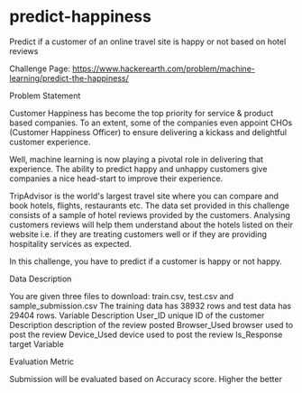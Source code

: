 # predict-happiness
Predict if a customer of an online travel site is happy or not based on hotel reviews

Challenge Page: https://www.hackerearth.com/problem/machine-learning/predict-the-happiness/

Problem Statement

Customer Happiness has become the top priority for service & product based companies. To an extent, some of the companies even appoint CHOs (Customer Happiness Officer) to ensure delivering a kickass and delightful customer experience.

Well, machine learning is now playing a pivotal role in delivering that experience. The ability to predict happy and unhappy customers give companies a nice head-start to improve their experience.

TripAdvisor is the world's largest travel site where you can compare and book hotels, flights, restaurants etc. The data set provided in this challenge consists of a sample of hotel reviews provided by the customers. Analysing customers reviews will help them understand about the hotels listed on their website i.e. if they are treating customers well or if they are providing hospitality services as expected.

In this challenge, you have to predict if a customer is happy or not happy. 

Data Description

You are given three files to download: train.csv, test.csv and sample_submission.csv The training data has 38932 rows and test data has 29404 rows.
Variable 	Description
User_ID 	unique ID of the customer
Description 	description of the review posted
Browser_Used 	browser used to post the review
Device_Used 	device used to post the review
Is_Response 	target Variable


Evaluation Metric

Submission will be evaluated based on Accuracy score. Higher the better
